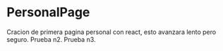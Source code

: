 # PersonalPage
Cracion de primera pagina personal con react, esto avanzara lento pero seguro.
Prueba n2.
Prueba n3.